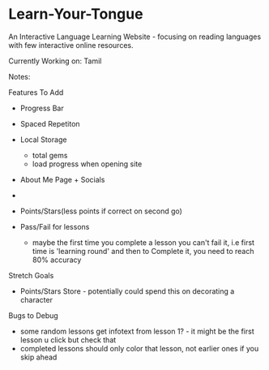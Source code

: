 # Learn-Your-Tongue
An Interactive Language Learning Website - focusing on reading languages with few interactive online resources. 

Currently Working on: Tamil








Notes:


Features To Add
- Progress Bar
- Spaced Repetiton
- Local Storage
    - total gems
    - load progress when opening site 
- About Me Page + Socials 
- 

- Points/Stars(less points if correct on second go)
- Pass/Fail for lessons
    - maybe the first time you complete a lesson you can't fail it, i.e first time is 'learning round' and then to Complete it, you need to reach 80% accuracy


Stretch Goals
- Points/Stars Store - potentially could spend this on decorating a character

Bugs to Debug
- some random lessons get infotext from lesson 1? - it might be the first lesson u click but check that
- completed lessons should only color that lesson, not earlier ones if you skip ahead
